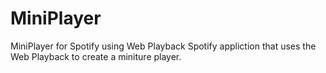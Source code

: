 # MiniPlayer
MiniPlayer for Spotify using Web Playback
Spotify appliction that uses the Web Playback to create a miniture player.
